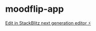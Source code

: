 # moodflip-app

[Edit in StackBlitz next generation editor ⚡️](https://stackblitz.com/~/github.com/faheem183/moodflip-app)
